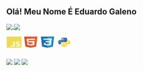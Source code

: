 <h2>Olá! Meu Nome É Eduardo Galeno </h2>

<a href="https://github.com/egc7/">
  <img height=200 align="center" src="https://github-readme-stats.vercel.app/api?username=egc7&theme=midnight-purple" />
</a>
<a href="https://github.com/egc7/">
  <img height=200 align="center" src="https://github-readme-stats.vercel.app/api/top-langs?username=egc7&layout=donut&theme=midnight-purple&langs_count=8&card_width=320" />
</a>

<div style="display: inline_block"><br>
  <img align="center" alt="EGC-Js" height="30" width="40" src="https://raw.githubusercontent.com/devicons/devicon/master/icons/javascript/javascript-plain.svg">
  <img align="center" alt="EGC-HTML" height="30" width="40" src="https://raw.githubusercontent.com/devicons/devicon/master/icons/html5/html5-original.svg">
  <img align="center" alt="EGC-CSS" height="30" width="40" src="https://raw.githubusercontent.com/devicons/devicon/master/icons/css3/css3-original.svg">
  <img align="center" alt="EGC-Python" height="30" width="40" src="https://raw.githubusercontent.com/devicons/devicon/master/icons/python/python-original.svg">
</div>

##

<div> 
  <a href="https://www.youtube.com/channel/UC_-uuuZbY0AAt9CViNzvc-Q" target="_blank"><img src="https://img.shields.io/badge/YouTube-FF0000?style=for-the-badge&logo=youtube&logoColor=white" target="_blank"></a>
  <a href="https://instagram.com/gc.edua" target="_blank"><img src="https://img.shields.io/badge/-Instagram-%23E4405F?style=for-the-badge&logo=instagram&logoColor=white" target="_blank"></a>
  <a href="https://www.linkedin.com/in/eduardo-cajueiro-1b0366337" target="_blank"><img src="https://img.shields.io/badge/-LinkedIn-%230077B5?style=for-the-badge&logo=linkedin&logoColor=white" target="_blank"></a> 
  
</div>

